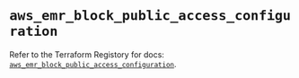 # `aws_emr_block_public_access_configuration`

Refer to the Terraform Registory for docs: [`aws_emr_block_public_access_configuration`](https://www.terraform.io/docs/providers/aws/r/emr_block_public_access_configuration).
